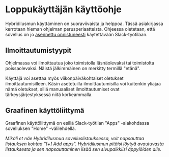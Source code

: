 # Loppukäyttäjän käyttöohje

Hybridilusmun käyttäminen on suoraviivaista ja helppoa. Tässä asiakirjassa
kerrotaan hieman ohjelman perusperiaatteista. Ohjeessa oletetaan, että sovellus
on jo [asennettu onnistuneesti](kayttoonottoohjeet.md) käytettävään
Slack-työtilaan.

## Ilmoittautumistyypit

Ohjelmassa voi ilmoittautua joko toimistolla läsnäolevaksi tai toimistolta
poissaolevaksi. Näistä jälkimmäinen on merkitty termillä "etänä".

Käyttäjä voi asettaa myös viikonpäiväkohtaiset oletukset ilmoittautumisilleen.
Käsin asetetuilla ilmoittautumisilla voi kuitenkin yliajaa nämä oletukset,
sillä manuaaliset ilmoittautumiset ovat tärkeysjärjestyksessä niitä
korkeammalla.

## Graafinen käyttöliittymä

Graafinen käyttöliittymä on esillä Slack-työtilan "Apps" -alakohdassa
sovelluksen "Home" -välilehdellä.

_Mikäli et näe Hybridilusmua sovelluslistauksessa, voit napsauttaa listauksen
kohtaa "[+] Add apps". Hybridilusmun pitäisi löytyä avautuvasta listauksesta ja
sen napsauttaminen lisää sen sivupalkkiisi äppylöiden alle._
